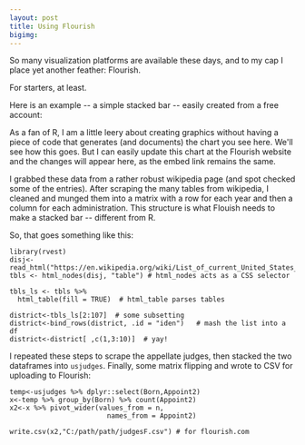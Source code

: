 ```yaml
---
layout: post
title: Using Flourish
bigimg: 
---
```


So many visualization platforms are available these days, and to my cap I place yet another feather: Flourish. 

For starters, at least.

Here is an example -- a simple stacked bar -- easily created from a free account:

<div class="flourish-embed flourish-chart" data-src="visualisation/4229585"><script src="https://public.flourish.studio/resources/embed.js"></script></div>

As a fan of R, I am a little leery about creating graphics without having a piece of code that generates (and documents) the chart you see here. We'll see how this goes.  But I can easily update this chart at the Flourish website and the changes will appear here, as the embed link remains the same.

I grabbed these data from a rather robust wikipedia page (and spot checked some of the entries).  After scraping the many tables from wikipedia, I cleaned and munged them into a matrix with a row for each year and then a column for each administration. This structure is what Flouish needs to make a stacked bar -- different from R.

So, that goes something like this:

```
library(rvest)
disj<-read_html("https://en.wikipedia.org/wiki/List_of_current_United_States_district_judges")
tbls <- html_nodes(disj, "table") # html_nodes acts as a CSS selector

tbls_ls <- tbls %>%  
  html_table(fill = TRUE)  # html_table parses tables

district<-tbls_ls[2:107]  # some subsetting
district<-bind_rows(district, .id = "iden")   # mash the list into a df
district<-district[ ,c(1,3:10)]  # yay!

```

I repeated these steps to scrape the appellate judges, then stacked the two dataframes into `usjudges`.  Finally, some matrix flipping and wrote to CSV for uploading to Flourish:

```
temp<-usjudges %>% dplyr::select(Born,Appoint2)
x<-temp %>% group_by(Born) %>% count(Appoint2)
x2<-x %>% pivot_wider(values_from = n,
                        names_from = Appoint2)
                        
write.csv(x2,"C:/path/path/judgesF.csv") # for flourish.com

```

